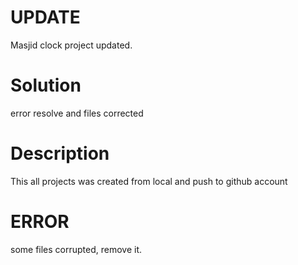 # UPDATE
Masjid clock project updated. 

# Solution
error resolve and files corrected 

# Description
This all projects was created from local and push to github account

# ERROR
some files corrupted, remove it. 